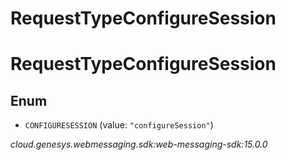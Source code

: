 # RequestTypeConfigureSession


# RequestTypeConfigureSession

## Enum


* `CONFIGURESESSION` (value: `"configureSession"`)




_cloud.genesys.webmessaging.sdk:web-messaging-sdk:15.0.0_
